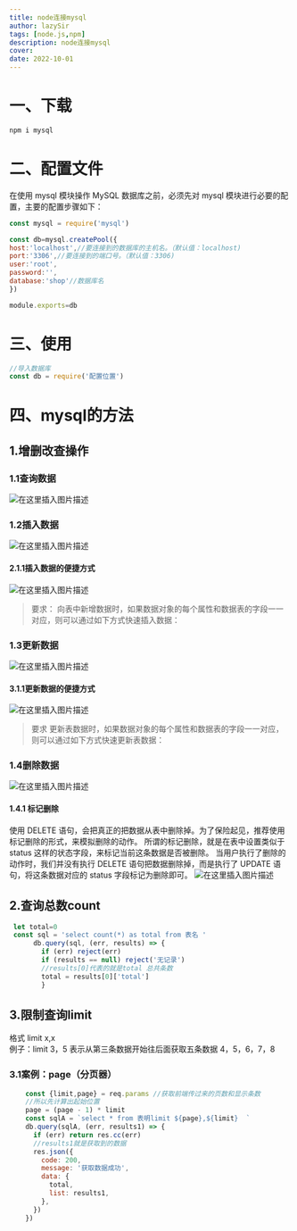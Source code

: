 ```yaml
---
title: node连接mysql
author: lazySir
tags: [node.js,npm]
description: node连接mysql
cover: 
date: 2022-10-01
---
```

# 一、下载

```JavaScript
npm i mysql
```

# 二、配置文件
在使用 mysql 模块操作 MySQL 数据库之前，必须先对 mysql 模块进行必要的配置，主要的配置步骤如下：
```JavaScript
const mysql = require('mysql')

const db=mysql.createPool({
host:'localhost',//要连接到的数据库的主机名。（默认值：localhost)
port:'3306',//要连接到的端口号。（默认值：3306)
user:'root',
password:'',
database:'shop'//数据库名
})

module.exports=db
```

# 三、使用

```JavaScript
//导入数据库
const db = require('配置位置')
```

# 四、mysql的方法
## 1.增删改查操作
### 1.1查询数据
![在这里插入图片描述](https://i-blog.csdnimg.cn/blog_migrate/d20aff54104206f08f0afb2760c6a1ee.png)
### 1.2插入数据
![在这里插入图片描述](https://i-blog.csdnimg.cn/blog_migrate/90f4409228078a81cfc0e3f0993d4112.png)
#### 2.1.1插入数据的便捷方式
![在这里插入图片描述](https://i-blog.csdnimg.cn/blog_migrate/43bc82abea2b257172a9295d7c350e2f.png)

> 要求：
向表中新增数据时，如果数据对象的每个属性和数据表的字段一一对应，则可以通过如下方式快速插入数据：

### 1.3更新数据
![在这里插入图片描述](https://i-blog.csdnimg.cn/blog_migrate/2964b2c653944362d0d493846c0734fc.png)
#### 3.1.1更新数据的便捷方式
![在这里插入图片描述](https://i-blog.csdnimg.cn/blog_migrate/78ba7dee4884e1846e61a03732d9240c.png)

>要求
更新表数据时，如果数据对象的每个属性和数据表的字段一一对应，则可以通过如下方式快速更新表数据：

### 1.4删除数据
![在这里插入图片描述](https://i-blog.csdnimg.cn/blog_migrate/87644f78cc352dcb6e4f204aee8de4f8.png)
#### 1.4.1 标记删除
使用 DELETE 语句，会把真正的把数据从表中删除掉。为了保险起见，推荐使用标记删除的形式，来模拟删除的动作。
所谓的标记删除，就是在表中设置类似于 status 这样的状态字段，来标记当前这条数据是否被删除。
当用户执行了删除的动作时，我们并没有执行 DELETE 语句把数据删除掉，而是执行了 UPDATE 语句，将这条数据对应的 status 字段标记为删除即可。
![在这里插入图片描述](https://i-blog.csdnimg.cn/blog_migrate/6aede684bdd48d746bf5a7c21857693a.png)

## 2.查询总数count

```javascript
 let total=0
 const sql = 'select count(*) as total from 表名 '
      db.query(sql, (err, results) => {
        if (err) reject(err)
        if (results == null) reject('无记录')
        //results[0]代表的就是total 总共条数
        total = results[0]['total']
        }
```
## 3.限制查询limit
格式 limit x,x  
例子：limit 3，5 表示从第三条数据开始往后面获取五条数据  4，5，6，7，8
### 3.1案例：page（分页器）

```javascript
	const {limit,page} = req.params //获取前端传过来的页数和显示条数
    //所以先计算出起始位置
    page = (page - 1) * limit
    const sqlA = `select * from 表明limit ${page},${limit}  `
    db.query(sqlA, (err, results1) => {
      if (err) return res.cc(err)
      //results1就是获取到的数据
      res.json({
        code: 200,
        message: '获取数据成功',
        data: {
          total,
          list: results1,
        },
      })
    })
```
